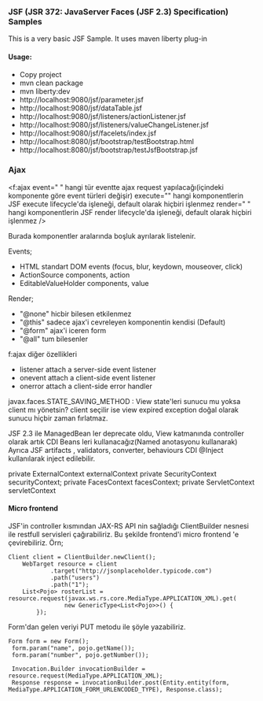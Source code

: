 ### JSF (JSR 372: JavaServer Faces (JSF 2.3) Specification) Samples

This is a very basic JSF Sample. It uses maven liberty plug-in

#### Usage:
- Copy project
- mvn clean package
- mvn liberty:dev
- http://localhost:9080/jsf/parameter.jsf
- http://localhost:9080/jsf/dataTable.jsf
- http://localhost:9080/jsf/listeners/actionListener.jsf
- http://localhost:9080/jsf/listeners/valueChangeListener.jsf
- http://localhost:9080/jsf/facelets/index.jsf
- http://localhost:8080/jsf/bootstrap/testBootstrap.html
- http://localhost:8080/jsf/bootstrap/testJsfBootstrap.jsf

### Ajax

<f:ajax event=" "	hangi tür eventte ajax request yapılacağı(içindeki komponente göre event türleri değişir)
	    execute=""	hangi komponentlerin JSF execute lifecycle'da işleneği, default olarak hiçbiri işlenmez
	    render=" "	hangi komponentlerin JSF render lifecycle'da işleneği, default olarak hiçbiri işlenmez
		/>

Burada komponentler aralarında boşluk ayrılarak listelenir.

Events;
- HTML standart DOM events (focus, blur, keydown, mouseover, click)
- ActionSource components, action
- EditableValueHolder components, value

Render;
- "@none" hicbir bilesen etkilenmez
- "@this" sadece ajax'i cevreleyen komponentin kendisi (Default)
- "@form" ajax'i iceren form
- "@all"  tum bilesenler
			 
f:ajax diğer özellikleri
- listener		attach a server-side event listener
- onevent		attach a client-side event listener
- onerror		attach a client-side error handler

javax.faces.STATE_SAVING_METHOD : View state'leri sunucu mu yoksa client mı yönetsin? client seçilir ise view expired exception doğal olarak sunucu hiçbir zaman fırlatmaz.

JSF 2.3 ile ManagedBean ler deprecate oldu, View katmanında controller olarak artık CDI Beans leri kullanacağız(Named anotasyonu kullanarak) Ayrıca JSF artifacts , validators, converter, behaviours CDI @Inject kullanılarak inject edilebilir.

private ExternalContext externalContext
private SecurityContext securityContext;
private FacesContext facesContext;
private ServletContext servletContext

#### Micro frontend
JSF'in controller kısmından JAX-RS API nin sağladığı ClientBuilder nesnesi ile restfull servisleri çağırabiliriz. Bu şekilde frontend'i micro frontend 'e çevirebiliriz. Örn;

	Client client = ClientBuilder.newClient();
		WebTarget resource = client
                .target("http://jsonplaceholder.typicode.com")
                .path("users")
                .path("1");
        List<Pojo> rosterList = resource.request(javax.ws.rs.core.MediaType.APPLICATION_XML).get(
                    new GenericType<List<Pojo>>() {
            });
            
Form'dan gelen veriyi PUT metodu ile şöyle yazabiliriz.

	Form form = new Form();
     form.param("name", pojo.getName());
     form.param("number", pojo.getNumber());
            
     Invocation.Builder invocationBuilder = resource.request(MediaType.APPLICATION_XML);
     Response response = invocationBuilder.post(Entity.entity(form, MediaType.APPLICATION_FORM_URLENCODED_TYPE), Response.class);

